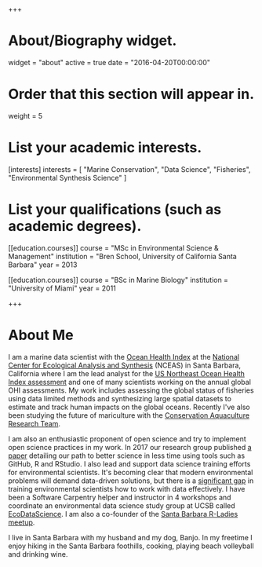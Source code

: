 +++
# About/Biography widget.
widget = "about"
active = true
date = "2016-04-20T00:00:00"

# Order that this section will appear in.
weight = 5

# List your academic interests.
[interests]
  interests = [
    "Marine Conservation",
    "Data Science",
    "Fisheries",
    "Environmental Synthesis Science"
  ]

# List your qualifications (such as academic degrees).
[[education.courses]]
  course = "MSc in Environmental Science & Management"
  institution = "Bren School, University of California Santa Barbara"
  year = 2013

[[education.courses]]
  course = "BSc in Marine Biology"
  institution = "University of Miami"
  year = 2011

+++

# About Me

I am a marine data scientist with the [Ocean Health Index](http://ohi-science.org/) at the [National Center for Ecological Analysis and Synthesis](https://www.nceas.ucsb.edu/) (NCEAS) in Santa Barbara, California where I am the lead analyst for the [US Northeast Ocean Health Index assessment](http://ohi-northeast.weebly.com/) and one of many scientists working on the annual global OHI assessments. My work includes assessing the global status of fisheries using data limited methods and synthesizing large spatial datasets to estimate and track human impacts on the global oceans. Recently I've also been studying the future of mariculture with the [Conservation Aquaculture Research Team](http://www.cart-sci.org/team.html). 

I am also an enthusiastic proponent of open science and try to implement open science practices in my work. In 2017 our research group published [a paper](https://www.nature.com/articles/s41559-017-0160) detailing our path to better science in less time using tools such as GitHub, R and RStudio.
I also lead and support data science training efforts for environmental scientists. It's becoming clear that modern environmental problems will demand data-driven solutions, but there is a [significant gap](https://academic.oup.com/bioscience/article-lookup/doi/10.1093/biosci/bix025#80702600) in training environmental scientists how to work with data effectively. I have been a Software Carpentry helper and instructor in 4 workshops and coordinate an environmental data science study group at UCSB called [EcoDataScience](http://eco-data-science.github.io/). I am also a co-founder of the [Santa Barbara R-Ladies meetup](https://www.meetup.com/rladies-santa-barbara/).

I live in Santa Barbara with my husband and my dog, Banjo. In my freetime I enjoy hiking in the Santa Barbara foothills, cooking, playing beach volleyball and drinking wine.

